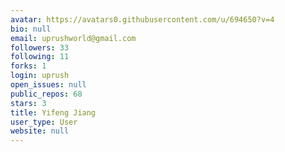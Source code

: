 ```yaml
---
avatar: https://avatars0.githubusercontent.com/u/694650?v=4
bio: null
email: uprushworld@gmail.com
followers: 33
following: 11
forks: 1
login: uprush
open_issues: null
public_repos: 68
stars: 3
title: Yifeng Jiang
user_type: User
website: null
---
```

